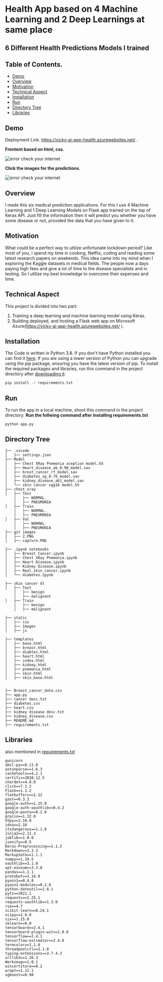 # Health App based on 4 Machine Learning and 2 Deep Learnings at same place
## 6 Different Health Predictions Models I trained
## Table of Contents.
  * [Demo](#demo)
  * [Overview](#overview)
  * [Motivation](#motivation)
  * [Technical Aspect](#technical-aspect)
  * [Installation](#installation)
  * [Run](#run)
  * [Directory Tree](#directory-tree)
  * [Libraries](#libraries)
  
  ## Demo
  Deployment Link. https://vicky-ai-app-health.azurewebsites.net/ .
  
 
 __Frontent based on html, css.__
  
  ![error check your internet](https://github.com/IamVicky90/Health-App/blob/main/git%20images/Capture.PNG)
  
  
  __Click the images for the predictions.__
  
  ![error check your internet](https://github.com/IamVicky90/Health-App/blob/main/git%20images/2.PNG)
  
 

  
  ## Overview
I made this six medical prediction applications. For this I use 4 Machine Learning and 1 Deep Learning Models on Flask app trained on the top of Keras API. Just fill the information then it will predict you whether you have some disease or not, provided the data that you have given to it.
## Motivation
What could be a perfect way to utilize unfortunate lockdown period? Like most of you, I spend my time in cooking, Netflix, coding and reading some latest research papers on weekends. This idea came into my mind when I exploring the Kaggle datasets in medical fields. The people now a days paying high fees and give a lot of time to the disease specialists and in testing. So I utilize my best knowledge to overcome their expenses and time. 

## Technical Aspect
This project is divided into two part:
1. Training a deep learning and machine learning model using Keras.
2. Building deployed, and hosting a Flask web app on Microsoft Azure(https://vicky-ai-app-health.azurewebsites.net/ ).

## Installation
The Code is written in Python 3.8. If you don't have Python installed you can find it [here](https://www.python.org/downloads/). If you are using a lower version of Python you can upgrade using the pip package, ensuring you have the latest version of pip. To install the required packages and libraries, run this command in the project directory after [downloading it](https://github.com/IamVicky90/Plant-Disease-Prediction/archive/main.zip):
```bash
pip install -r requirements.txt
```
## Run
To run the app in a local machine, shoot this command in the project directory:
__Run the follwing command after installing requirements.txt__
```bash
python app.py
```
## Directory Tree 
```
├── .vscode
│   ├── settings.json
├── Model
│   ├── Chest XRay Pnemonia xception model.h5
│   ├── Heart_disease_ab_0.90_model.sav
│   ├── brest_cancer_rf_model.sav
│   ├── diabetes_xg_0.76_model.sav
│   ├── kidney_disease_ab1_model.sav
│   └── skin cancer vgg16 model.h5
├── chest_xray
│   ├── Test
    │   ├── NORMAL.
    │   ├── PNEUMONIA
│   ├── Train
    │   ├── NORMAL.
    │   ├── PNEUMONIA
│   ├── Val
    │   ├── NORMAL.
    │   ├── PNEUMONIA
├── git images
│   ├── 2.PNG
│   ├── capture.PNG

├── .ipynb notebooks
│   ├── Breast Cancer.ipynb
│   ├── Chest XRay Pnemonia.ipynb
│   ├── Heart Disease.ipynb
│   ├── Kidney Disease.ipynb
│   ├── Real_skin_cancer.ipynb
│   └── diabetes.ipynb

├── skin cancer dl
│   ├── Test
    │   ├── benign
    │   ├── malignant
│   ├── Train
    │   ├── benign
    │   ├── malignant

├── static
│   ├── css
│   ├── Images
│   ├── js

├── templates
│   ├── base.html
│   ├── breast.html
│   ├── diabtes.html
│   ├── heart.html
│   ├── index.html
│   ├── kidney.html
│   ├── pnemonia.html
│   ├── skin.html
│   ├── skin_base.html


├── Breast_cancer_data.csv
├── app.py
├── cancer desc.txt
├── diabetes.csv
├── heart.csv
├── kidney disease desc.txt
├── kidney_disease.csv 
├── README.md
├── requirements.txt
```
## Libraries
also mentioned in [requirements.txt](https://github.com/IamVicky90/Health-App/blob/main/requirements.txt)
```
gunicorn
absl-py==0.11.0
astunparse==1.6.3
cachetools==4.2.1
certifi==2020.12.5
chardet==4.0.0
click==7.1.2
Flask==1.1.2
flatbuffers==1.12
gast==0.3.3
google-auth==1.25.0
google-auth-oauthlib==0.4.2
google-pasta==0.2.0
grpcio==1.32.0
h5py==2.10.0
idna==2.10
itsdangerous==1.1.0
Jinja2==2.11.3
joblib==1.0.0
jsonify==0.5
Keras-Preprocessing==1.1.2
Markdown==3.3.3
MarkupSafe==1.1.1
numpy==1.19.5
oauthlib==3.1.0
opt-einsum==3.3.0
pandas==1.2.1
protobuf==3.14.0
pyasn1==0.4.8
pyasn1-modules==0.2.8
python-dateutil==2.8.1
pytz==2021.1
requests==2.25.1
requests-oauthlib==1.3.0
rsa==4.7
scikit-learn==0.24.1
scipy==1.6.0
six==1.15.0
sklearn==0.0
tensorboard==2.4.1
tensorboard-plugin-wit==1.8.0
tensorflow==2.4.1
tensorflow-estimator==2.4.0
termcolor==1.1.0
threadpoolctl==2.1.0
typing-extensions==3.7.4.3
urllib3==1.26.3
Werkzeug==1.0.1
wincertstore==0.2
wrapt==1.12.1
xgboost==0.90
```

